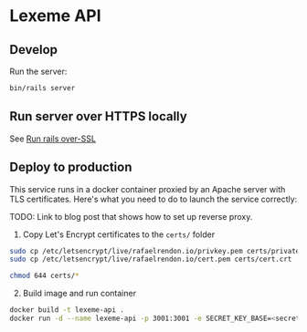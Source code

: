 # Lexeme API

## Develop
Run the server:
```sh
bin/rails server
```

## Run server over HTTPS locally
See [Run rails over-SSL](https://letmethink.blog/index.php/2023/09/14/web-development-notes/#run-rails-over-ssl-locally)

## Deploy to production
This service runs in a docker container proxied by an Apache server with TLS certificates. Here's what you need to do to launch the service correctly:

TODO: Link to blog post that shows how to set up reverse proxy.

1. Copy Let's Encrypt certificates to the `certs/` folder
```sh
sudo cp /etc/letsencrypt/live/rafaelrendon.io/privkey.pem certs/private.key
sudo cp /etc/letsencrypt/live/rafaelrendon.io/cert.pem certs/cert.crt

chmod 644 certs/*
```

2. Build image and run container
```sh
docker build -t lexeme-api .
docker run -d --name lexeme-api -p 3001:3001 -e SECRET_KEY_BASE=<secret-key> lexeme-api
```
